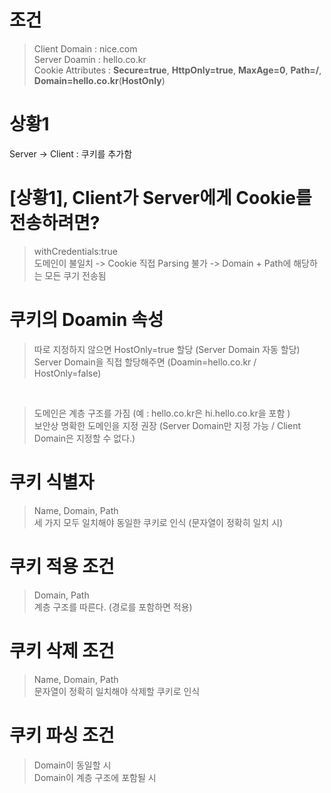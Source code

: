 # 조건
> Client Domain : nice.com <br>
> Server Doamin : hello.co.kr <br>
> Cookie Attributes : **Secure=true**, **HttpOnly=true**, **MaxAge=0**, **Path=/**, **Domain=hello.co.kr**(**HostOnly**)

# 상황1
Server -> Client : 쿠키를 추가함 

# [상황1], Client가 Server에게 Cookie를 전송하려면?
> withCredentials:true <br>
> 도메인이 불일치 -> Cookie 직접 Parsing 불가 -> Domain + Path에 해당하는 모든 쿠기 전송됨

# 쿠키의 Doamin 속성
> 따로 지정하지 않으면 HostOnly=true 할당 (Server Domain 자동 할당) <br>
> Server Domain을 직접 할당해주면 (Doamin=hello.co.kr / HostOnly=false)

<br/>

> 도메인은 계층 구조를 가짐 (예 : hello.co.kr은 hi.hello.co.kr을 포함 ) <br>
> 보안상 명확한 도메인을 지정 권장 (Server Domain만 지정 가능 / Client Domain은 지정할 수 없다.)

# 쿠키 식별자
> Name, Domain, Path  <br>
> 세 가지 모두 일치해야 동일한 쿠키로 인식 (문자열이 정확히 일치 시)

# 쿠키 적용 조건
> Domain, Path <br>
> 계층 구조를 따른다. (경로를 포함하면 적용)

# 쿠키 삭제 조건
> Name, Domain, Path <br>
> 문자열이 정확히 일치해야 삭제할 쿠키로 인식

# 쿠키 파싱 조건
> Domain이 동일할 시 <br>
> Domain이 계층 구조에 포함될 시


